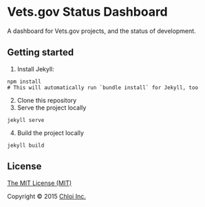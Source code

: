 # Vets.gov Status Dashboard

A dashboard for Vets.gov projects, and the status of development.

## Getting started

1. Install Jekyll:
  ```
  npm install
  # This will automatically run `bundle install` for Jekyll, too
  ```
2. Clone this repository
3. Serve the project locally
  ```
  jekyll serve
  ```
4. Build the project locally
  ```
  jekyll build
  ```

## License

[The MIT License (MIT)](LICENSE.md)

Copyright © 2015 [Chloi Inc.](http://chloi.io)
